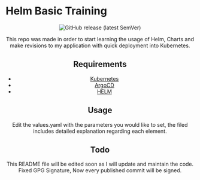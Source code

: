 # Helm Basic Training
<div align="center">
<img alt="GitHub release (latest SemVer)" src="https://img.shields.io/github/v/release/DavidXIVII/helm-basics">

This repo was made in order to start learning the usage of Helm, Charts and make revisions to my application
with quick deployment into Kubernetes.

## Requirements
* [Kubernetes](https://kubernetes.io/)
* [ArgoCD](https://argo-cd.readthedocs.io/en/stable/)
* [HELM](https://helm.sh/)

## Usage
Edit the values.yaml with the parameters you would like to set, the filed includes detailed explanation regarding each
element.

## Todo
This README file will be edited soon as I will update and maintain the code.
Fixed GPG Signature, Now every published commit will be signed.
</div> 